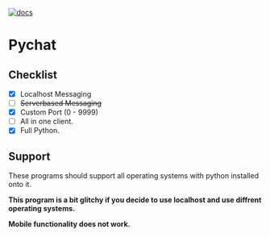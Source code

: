 [![docs](https://img.shields.io/badge/build-passing-brightgreen)](github.com)
# Pychat

## Checklist

 - [x] Localhost Messaging
 - [ ] ~~Serverbased Messaging~~
 - [x] Custom Port (0 - 9999)
 - [ ] All in one client.
 - [x] Full Python.

## Support


These programs should support all operating systems with python installed onto it.

**This program is a bit glitchy if you decide to use localhost and use diffrent operating systems.**

**Mobile functionality does not work.**
